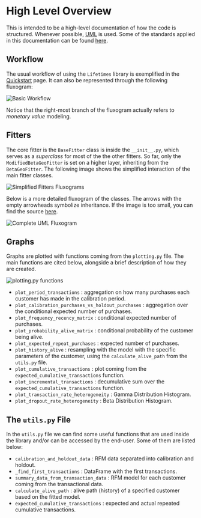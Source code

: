 # High Level Overview

This is intended to be a high-level documentation of how the code is structured. Whenever possible, [UML](https://en.wikipedia.org/wiki/Unified_Modeling_Language) is used. Some of the standards applied in this documentation can be found [here](https://www.lucidchart.com/pages/uml-class-diagram).

## Workflow

The usual workflow of using the `Lifetimes` library is exemplified in the [Quickstart](Quickstart.md) page. It can also be represented through the following fluxogram:

![Basic Workflow](https://i.imgur.com/oV2KpQG.png)

Notice that the right-most branch of the fluxogram actually refers to *monetary value* modeling.

## Fitters

The core fitter is the `BaseFitter` class is inside the `__init__.py`, which serves as a *superclass* for most of the the other fitters. So far, only the `ModifiedBetaGeoFitter` is set on a higher layer, inheriting from the `BetaGeoFitter`. The following image shows the simplified interaction of the main fitter classes.

![Simplified Fitters Fluxograms](https://i.imgur.com/RRF6ezC.png)

Below is a more detailed fluxogram of the classes. The arrows with the empty arrowheads symbolize inheritance. If the image is too small, you can find the source [here](https://i.imgur.com/ZPHg36q.png).

![Complete UML Fluxogram](https://i.imgur.com/ZPHg36q.png)

## Graphs

Graphs are plotted with functions coming from the `plotting.py` file. The main functions are cited below, alongside a brief description of how they are created.

![plotting.py functions](https://i.imgur.com/hbmsPQk.png)

- `plot_period_transactions` : aggregation on how many purchases each customer has made in the calibration period.
- `plot_calibration_purchases_vs_holdout_purchases` : aggregation over the conditional expected number of purchases.
- `plot_frequency_recency_matrix` : conditional expected number of purchases.
- `plot_probability_alive_matrix` : conditional probability of the customer being alive.
- `plot_expected_repeat_purchases` : expected number of purchases.
- `plot_history_alive` : resampling with the model with the specific parameters of the customer, using the `calculate_alive_path` from the `utils.py` file.
- `plot_cumulative_transactions` : plot coming from the `expected_cumulative_transactions` function.
- `plot_incremental_transactions` : decumulative sum over the `expected_cumulative_transactions` function.
- `plot_transaction_rate_heterogeneity` : Gamma Distribution Histogram.
- `plot_dropout_rate_heterogeneity` : Beta Distribution Histogram.

## The `utils.py` File

In the `utils.py` file we can find some useful functions that are used inside the library and/or can be accessed by the end-user. Some of them are listed below:

- `calibration_and_holdout_data` : RFM data separated into calibration and holdout.
- `_find_first_transactions` : DataFrame with the first transactions.
- `summary_data_from_transaction_data` : RFM model for each customer coming from the transactional data.
- `calculate_alive_path` : alive path (history) of a specified customer based on the fitted model.
- `expected_cumulative_transactions` : expected and actual repeated cumulative transactions.